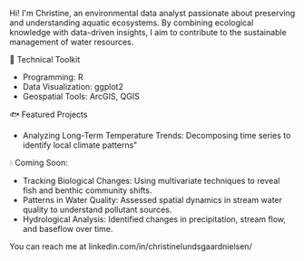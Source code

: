 Hi! I'm Christine, an environmental data analyst passionate about preserving and understanding aquatic ecosystems. By combining ecological knowledge with data-driven insights, I aim to contribute to the sustainable management of water resources.

🌊 Technical Toolkit
- Programming: R
- Data Visualization: ggplot2
- Geospatial Tools: ArcGIS, QGIS

🐟 Featured Projects
- Analyzing Long-Term Temperature Trends: Decomposing time series to identify local climate patterns"

💧 Coming Soon:
- Tracking Biological Changes: Using multivariate techniques to reveal fish and benthic community shifts.
- Patterns in Water Quality: Assessed spatial dynamics in stream water quality to understand pollutant sources.
- Hydrological Analysis: Identified changes in precipitation, stream flow, and baseflow over time.

You can reach me at linkedin.com/in/christinelundsgaardnielsen/
